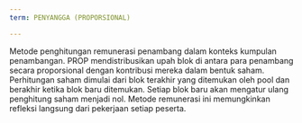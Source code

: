 ```yaml
---
term: PENYANGGA (PROPORSIONAL)

---
```

Metode penghitungan remunerasi penambang dalam konteks kumpulan penambangan. PROP mendistribusikan upah blok di antara para penambang secara proporsional dengan kontribusi mereka dalam bentuk saham. Perhitungan saham dimulai dari blok terakhir yang ditemukan oleh pool dan berakhir ketika blok baru ditemukan. Setiap blok baru akan mengatur ulang penghitung saham menjadi nol. Metode remunerasi ini memungkinkan refleksi langsung dari pekerjaan setiap peserta.